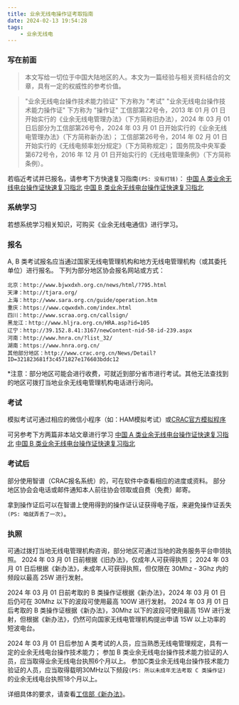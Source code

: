 ```yaml
---
title: 业余无线电操作证考取指南
date: 2024-02-13 19:54:28
tags: 
    - 业余无线电
---
```


### 写在前面
>本文写给一切位于中国大陆地区的人。本文为一篇经验与相关资料结合的文章，具有一定的权威性的参考价值。

>"业余无线电台操作技术能力验证" 下方称为 "考试"
>"业余无线电台操作技术能力操作证" 下方称为 "操作证"
>工信部第22号令，2013 年 01 月 01 日开始实行的《业余无线电管理办法》（下方简称旧办法），2024 年 03 月 01 日后部分为工信部第26号令，2024 年 03 月 01 日开始实行的《业余无线电管理办法》（下方简称新办法）；
>工信部第26号令，2014 年 02 月 01 日开始实行的《无线电频率划分规定》（下方简称规定）；
>国务院及中央军委第672号令，2016 年 12 月 01 日开始实行的《无线电管理条例》（下方简称条例）。

若临近考试并已报名，请参考下方快速复习指南`(PS: 没有打钱)`：
[中国 A 类业余无线电台操作证快速复习指北](https://www.jimmytian.com/archives/crac-aro-licence-a-review-guide.html)
[中国 B 类业余无线电台操作证快速复习指北](https://www.jimmytian.com/archives/crac-aro-licence-b-review-guide.html)

### 系统学习
若想系统学习相关知识，可购买《业余无线电通信》进行学习。

### 报名
A, B 类考试报名应当通过国家无线电管理机构和地方无线电管理机构（或其委托单位）进行报名。
下列为部分地区协会报名网站或方式：
```
北京：http://www.bjwxdxh.org.cn/news/html/?795.html
天津：http://tjara.org/
上海：http://www.sara.org.cn/guide/operation.htm
重庆：https://www.cqwxdxh.com/index.html
四川：http://www.scraa.org.cn/callsign/
黑龙江：http://www.hljra.org.cn/HRA.asp?id=105
辽宁：http://39.152.8.41:3167/newContent-nid-58-id-239.aspx
河南：http://www.hnra.cn/?list_32/
湖南：https://www.hnra.org.cn/
其他部分地区：http://www.crac.org.cn/News/Detail?ID=321823681f3c4571827e176603bddc12
```
*注意：部分地区可能会进行收费，可就近到部分省市进行考试。其他无法查找到的地区可拨打当地业余无线电管理机构电话进行询问。

### 考试
模拟考试可通过相应的微信小程序（如：HAM模拟考试）或[CRAC官方模拟程序](http://82.157.138.16:8091/CRAC/userfiles/file/exam/download/2021-03-08/%E3%80%90WIN10%E7%89%88%E3%80%91%E6%A8%A1%E6%8B%9F%E8%80%83%E8%AF%95%E7%B3%BB%E7%BB%9F20210308%EF%BC%887MB%EF%BC%89.zip)

可另参考下方两篇非本站文章进行学习
[中国 A 类业余无线电台操作证快速复习指北](https://www.jimmytian.com/archives/crac-aro-licence-a-review-guide.html)
[中国 B 类业余无线电台操作证快速复习指北](https://www.jimmytian.com/archives/crac-aro-licence-b-review-guide.html)

### 考试后
部分使用智谱（CRAC报名系统）的，可在软件中查看相应的进度或资料。
部分地区协会会电话或邮件通知本人前往协会领取或自费（免费）邮寄。

拿到操作证后可以在智谱上使用得到的操作证认证获得电子版，来避免操作证丢失`(PS: 咱就弄丢了一次)`。

### 执照
可通过拨打当地无线电管理机构咨询，部分地区可通过当地的政务服务平台申领执照。
2024 年 03 月 01 日前根据《旧办法》，仅成年人可获得执照；
2024 年 03 月 01 日后根据《新办法》，未成年人可获得执照，但仅限在 30Mhz - 3Ghz 内的频段以最高 25W 进行发射。

2024 年 03 月 01 日前考取的 B 类操作证根据《新办法》，2024 年 03 月 01 日后仍可在 30Mhz 以下的波段可使用最高 100W 进行发射。
2024 年 03 月 01 日后考取的 B 类操作证根据《新办法》，30Mhz 以下的波段可使用最高 15W 进行发射，但根据《新办法》，仍然可向国家无线电管理机构提出申请 15W 以上功率的短波电台。

2024 年 03 月 01 日后参加 A 类考试的人员，应当熟悉无线电管理规定，具有一定的业余无线电台操作技术能力；
参加 B 类业余无线电台操作技术能力验证的人员，应当取得业余无线电台执照6个月以上。
参加C类业余无线电台操作技术能力验证的人员，应当取得载明30MHz以下频段`(PS: 所以未成年无法考取 C 类操作证)`的业余无线电台执照18个月以上。

详细具体的要求，请查看[工信部《新办法》](https://www.miit.gov.cn/jgsj/wgj/bmgz/art/2024/art_d042592aca6f4e3ca9cf51720f09bbc2.html)。